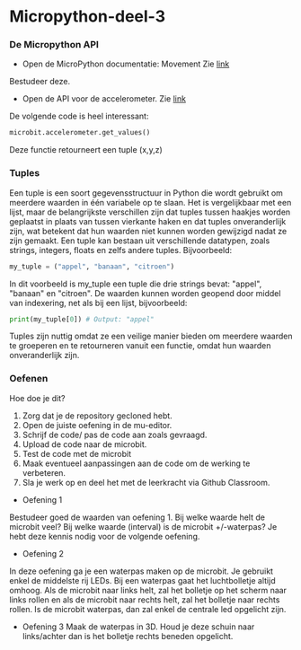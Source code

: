 # Micropython-deel-3


### De Micropython API
* Open de MicroPython documentatie: Movement Zie [link](https://microbit-micropython.readthedocs.io/en/v1.1.1/tutorials/movement.html)

Bestudeer deze.

* Open de API voor de accelerometer. Zie [link](https://microbit-micropython.readthedocs.io/en/v1.1.1/accelerometer.html)

De volgende code is heel interessant:
``` python
microbit.accelerometer.get_values()
```
Deze functie retourneert een tuple (x,y,z)

### Tuples
Een tuple is een soort gegevensstructuur in Python die wordt gebruikt om meerdere waarden in één variabele op te slaan. Het is vergelijkbaar met een lijst, maar de belangrijkste verschillen zijn dat tuples tussen haakjes worden geplaatst in plaats van tussen vierkante haken en dat tuples onveranderlijk zijn, wat betekent dat hun waarden niet kunnen worden gewijzigd nadat ze zijn gemaakt. Een tuple kan bestaan uit verschillende datatypen, zoals strings, integers, floats en zelfs andere tuples. Bijvoorbeeld:

```python
my_tuple = ("appel", "banaan", "citroen")
```
In dit voorbeeld is my_tuple een tuple die drie strings bevat: "appel", "banaan" en "citroen". De waarden kunnen worden geopend door middel van indexering, net als bij een lijst, bijvoorbeeld:

```python
print(my_tuple[0]) # Output: "appel"
```

Tuples zijn nuttig omdat ze een veilige manier bieden om meerdere waarden te groeperen en te retourneren vanuit een functie, omdat hun waarden onveranderlijk zijn.

### Oefenen
Hoe doe je dit?
1. Zorg dat je de repository gecloned hebt.
2. Open de juiste oefening in de mu-editor.
3. Schrijf de code/ pas de code aan zoals gevraagd.
4. Upload de code naar de microbit.
5. Test de code met de microbit
6. Maak eventueel aanpassingen aan de code om de werking te verbeteren.
7. Sla je werk op en deel het met de leerkracht via Github Classroom.

* Oefening 1

Bestudeer goed de waarden van oefening 1. Bij welke waarde helt de microbit veel? Bij welke waarde (interval) is de microbit +/-waterpas? Je hebt deze kennis nodig voor de volgende oefening.

* Oefening 2

In deze oefening ga je een waterpas maken op de microbit. Je gebruikt enkel de middelste rij LEDs. Bij een waterpas gaat het luchtbolletje altijd omhoog.
Als de microbit naar links helt, zal het bolletje op het scherm naar links rollen en als de microbit naar rechts helt, zal het bolletje naar rechts rollen. Is de microbit waterpas, dan zal enkel de centrale led opgelicht zijn.


* Oefening 3
Maak de waterpas in 3D. Houd je deze schuin naar links/achter dan is het bolletje rechts beneden opgelicht.





